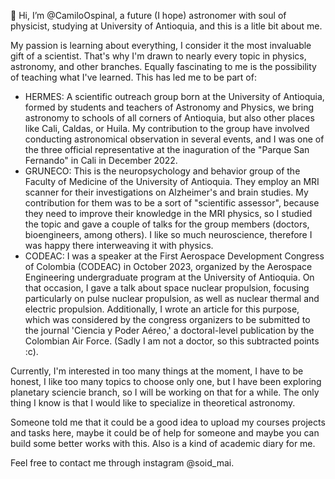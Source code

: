 👋 Hi, I’m @CamiloOspinal, a future (I hope) astronomer with soul of physicist, studying at University of Antioquia, and this is a litle bit about me.

My passion is learning about everything, I consider it the most invaluable gift of a scientist. That's why I'm drawn to nearly every topic in physics, 
astronomy, and other branches. Equally fascinating to me is the possibility of teaching what I've learned. This has led me to be part of:
* HERMES: A scientific outreach group born at the University of Antioquia, formed by students and teachers of Astronomy and Physics, we bring astronomy
to schools of all corners of Antioquia, but also other places like Cali, Caldas, or Huila. My contribution to the group have involved conducting astronomical observation
in several events, and I was one of the three official representative at the inaguration of the "Parque San Fernando" in Cali in December 2022.
* GRUNECO: This is the neuropsychology and behavior group of the Faculty of Medicine of the University of Antioquia. They employ an MRI scanner for their investigations
on Alzheimer's and brain studies. My contribution for them was to be a sort of "scientific assessor", because they need to improve their knowledge in the MRI physics,
so I studied the topic and gave a couple of talks for the group members (doctors, bioengineers, among others). I like so much neuroscience, therefore I was happy there
interweaving it with physics.
* CODEAC: I was a speaker at the First Aerospace Development Congress of Colombia (CODEAC) in October 2023, organized by the Aerospace Engineering undergraduate program at the University of Antioquia. On that occasion, I gave a talk about space nuclear propulsion, focusing particularly on pulse nuclear propulsion, as well as nuclear thermal and electric propulsion. Additionally, I wrote an article for this purpose, which was considered by the congress organizers to be submitted to the journal 'Ciencia y Poder Aéreo,' a doctoral-level publication by the Colombian Air Force. (Sadly I am not a doctor, so this subtracted points :c).

Currently, I'm interested in too many things at the moment, I have to be honest, I like too many topics to choose only one, but I have been exploring planetary sciencie branch, so I will be working on that for a while. The only thing I know is that I would like to specialize in theoretical astronomy.

Someone told me that it could be a good idea to upload my courses projects and tasks here, maybe it could be of help for someone and maybe you can build some
better works with this. Also is a kind of academic diary for me.

Feel free to contact me through instagram @soid_mai.

<!---
CamiloOspinal/CamiloOspinal is a ✨ special ✨ repository because its `README.md` (this file) appears on your GitHub profile.
You can click the Preview link to take a look at your changes.
--->
